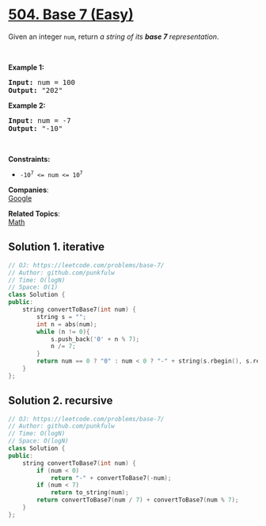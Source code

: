 # [504. Base 7 (Easy)](https://leetcode.com/problems/base-7/)

<p>Given an integer <code>num</code>, return <em>a string of its <strong>base 7</strong> representation</em>.</p>

<p>&nbsp;</p>
<p><strong>Example 1:</strong></p>
<pre><strong>Input:</strong> num = 100
<strong>Output:</strong> "202"
</pre><p><strong>Example 2:</strong></p>
<pre><strong>Input:</strong> num = -7
<strong>Output:</strong> "-10"
</pre>
<p>&nbsp;</p>
<p><strong>Constraints:</strong></p>

<ul>
	<li><code>-10<sup>7</sup> &lt;= num &lt;= 10<sup>7</sup></code></li>
</ul>


**Companies**:  
[Google](https://leetcode.com/company/google)

**Related Topics**:  
[Math](https://leetcode.com/tag/math/)

## Solution 1. iterative

```cpp
// OJ: https://leetcode.com/problems/base-7/
// Author: github.com/punkfulw
// Time: O(logN)
// Space: O(1)
class Solution {
public:
    string convertToBase7(int num) {
        string s = "";
        int n = abs(num);
        while (n != 0){
            s.push_back('0' + n % 7);
            n /= 7;
        }
        return num == 0 ? "0" : num < 0 ? "-" + string(s.rbegin(), s.rend()) : string(s.rbegin(), s.rend());
    }
};
```

## Solution 2. recursive

```cpp
// OJ: https://leetcode.com/problems/base-7/
// Author: github.com/punkfulw
// Time: O(logN)
// Space: O(logN)
class Solution {
public:
    string convertToBase7(int num) {
        if (num < 0)
            return "-" + convertToBase7(-num);
        if (num < 7)
            return to_string(num);
        return convertToBase7(num / 7) + convertToBase7(num % 7);
    }
};
```
